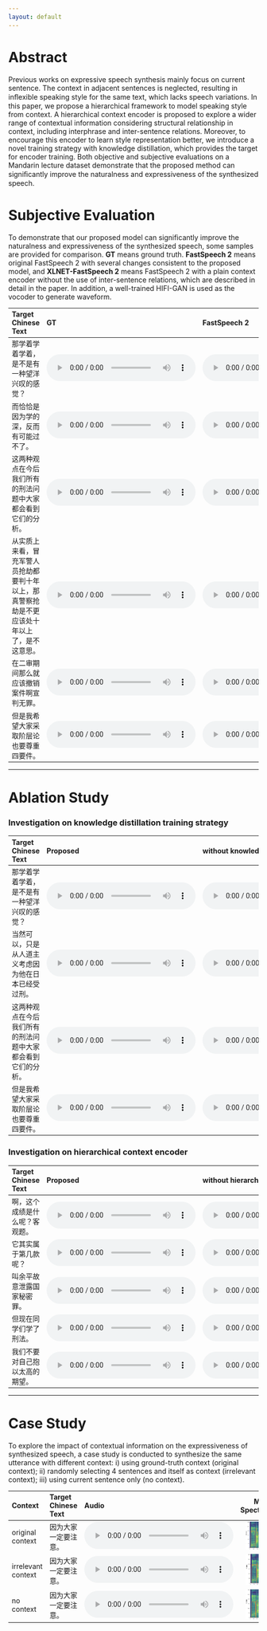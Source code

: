 ```yaml
---
layout: default
---
```

# Abstract

Previous works on expressive speech synthesis mainly focus on current sentence. The context in adjacent sentences is neglected, resulting in inﬂexible speaking style for the same text, which lacks speech variations. In this paper, we propose a hierarchical framework to model speaking style from context. A hierarchical context encoder is proposed to explore a wider range of contextual information considering structural relationship in context, including interphrase and inter-sentence relations. Moreover, to encourage this encoder to learn style representation better, we introduce a novel training strategy with knowledge distillation, which provides the target for encoder training. Both objective and subjective evaluations on a Mandarin lecture dataset demonstrate that the proposed method can signiﬁcantly improve the naturalness and expressiveness of the synthesized speech.

# Subjective Evaluation 
To demonstrate that our proposed model can significantly improve the naturalness and expressiveness of the synthesized speech, some samples are provided for comparison. **GT** means ground truth. **FastSpeech 2** means  original FastSpeech 2 with several changes consistent to the proposed model, and **XLNET-FastSpeech 2** means FastSpeech 2 with a plain context encoder without the use of inter-sentence relations, which are described in detail in the paper. In addition, a well-trained HIFI-GAN is used as the vocoder to generate waveform.

| Target Chinese Text | GT | FastSpeech 2 | XLNET-FastSpeech2 | Proposed |
| :---- | :---- | :---- | :---- | :---- |
| 那学着学着学着，是不是有一种望洋兴叹的感觉？ | <audio controls><source src="./wavs/gt/0.wav" type="audio/wav">Your browser does not support the audio element.</audio> | <audio controls><source src="./wavs/fs2/0.wav" type="audio/wav">Your browser does not support the audio element.</audio> | <audio controls><source src="./wavs/xlnet-fs2/0.wav" type="audio/wav">Your browser does not support the audio element.</audio> | <audio controls><source src="./wavs/proposed/0.wav" type="audio/wav">Your browser does not support the audio element.</audio> |
| 而恰恰是因为学的深，反而有可能过不了。 | <audio controls><source src="./wavs/gt/1.wav" type="audio/wav">Your browser does not support the audio element.</audio> | <audio controls><source src="./wavs/fs2/1.wav" type="audio/wav">Your browser does not support the audio element.</audio> | <audio controls><source src="./wavs/xlnet-fs2/1.wav" type="audio/wav">Your browser does not support the audio element.</audio> | <audio controls><source src="./wavs/proposed/1.wav" type="audio/wav">Your browser does not support the audio element.</audio> |
| 这两种观点在今后我们所有的刑法问题中大家都会看到它们的分析。 | <audio controls><source src="./wavs/gt/4.wav" type="audio/wav">Your browser does not support the audio element.</audio> | <audio controls><source src="./wavs/fs2/4.wav" type="audio/wav">Your browser does not support the audio element.</audio> | <audio controls><source src="./wavs/xlnet-fs2/4.wav" type="audio/wav">Your browser does not support the audio element.</audio> | <audio controls><source src="./wavs/proposed/4.wav" type="audio/wav">Your browser does not support the audio element.</audio> |
| 从实质上来看，冒充军警人员抢劫都要判十年以上，那真警察抢劫是不更应该处十年以上了，是不这意思。 | <audio controls><source src="./wavs/gt/5.wav" type="audio/wav">Your browser does not support the audio element.</audio> | <audio controls><source src="./wavs/fs2/5.wav" type="audio/wav">Your browser does not support the audio element.</audio> | <audio controls><source src="./wavs/xlnet-fs2/5.wav" type="audio/wav">Your browser does not support the audio element.</audio> | <audio controls><source src="./wavs/proposed/5.wav" type="audio/wav">Your browser does not support the audio element.</audio> |
| 在二审期间那么就应该撤销案件啊宣判无罪。                     | <audio controls><source src="./wavs/gt/8.wav" type="audio/wav">Your browser does not support the audio element.</audio> | <audio controls><source src="./wavs/fs2/8.wav" type="audio/wav">Your browser does not support the audio element.</audio> | <audio controls><source src="./wavs/xlnet-fs2/8.wav" type="audio/wav">Your browser does not support the audio element.</audio> | <audio controls><source src="./wavs/proposed/8.wav" type="audio/wav">Your browser does not support the audio element.</audio> |
| 但是我希望大家采取阶层论也要尊重四要件。                     | <audio controls><source src="./wavs/gt/10.wav" type="audio/wav">Your browser does not support the audio element.</audio> | <audio controls><source src="./wavs/fs2/10.wav" type="audio/wav">Your browser does not support the audio element.</audio> | <audio controls><source src="./wavs/xlnet-fs2/10.wav" type="audio/wav">Your browser does not support the audio element.</audio> | <audio controls><source src="./wavs/proposed/8.wav" type="audio/wav">Your browser does not support the audio element.</audio> |


* * *


# Ablation Study 
### Investigation on knowledge distillation training strategy

| Target Chinese Text | Proposed | without knowledge distillation |
| :---- | :---- | :---- |
| 那学着学着学着，是不是有一种望洋兴叹的感觉？ | <audio controls><source src="./wavs/cmos1/1.wav" type="audio/wav">Your browser does not support the audio element.</audio> | <audio controls><source src="./wavs/cmos1/-1.wav" type="audio/wav">Your browser does not support the audio element.</audio> |
| 当然可以，只是从人道主义考虑因为他在日本已经受过刑。 | <audio controls><source src="./wavs/cmos1/2.wav" type="audio/wav">Your browser does not support the audio element.</audio> | <audio controls><source src="./wavs/cmos1/-2.wav" type="audio/wav">Your browser does not support the audio element.</audio> |
| 这两种观点在今后我们所有的刑法问题中大家都会看到它们的分析。 | <audio controls><source src="./wavs/cmos1/3.wav" type="audio/wav">Your browser does not support the audio element.</audio> | <audio controls><source src="./wavs/cmos1/-3.wav" type="audio/wav">Your browser does not support the audio element.</audio> |
| 但是我希望大家采取阶层论也要尊重四要件。 | <audio controls><source src="./wavs/cmos1/4.wav" type="audio/wav">Your browser does not support the audio element.</audio> | <audio controls><source src="./wavs/cmos1/-4.wav" type="audio/wav">Your browser does not support the audio element.</audio> |

### Investigation on hierarchical context encoder

| Target Chinese Text | Proposed | without hierarchical context encoder |
| :---- | :---- | :---- |
| 啊，这个成绩是什么呢？客观题。 | <audio controls><source src="./wavs/cmos2/1.wav" type="audio/wav">Your browser does not support the audio element.</audio> | <audio controls><source src="./wavs/cmos2/-1.wav" type="audio/wav">Your browser does not support the audio element.</audio> |
| 它其实属于第几款呢？ | <audio controls><source src="./wavs/cmos2/2.wav" type="audio/wav">Your browser does not support the audio element.</audio> | <audio controls><source src="./wavs/cmos2/-2.wav" type="audio/wav">Your browser does not support the audio element.</audio> |
| 叫余平故意泄露国家秘密罪。 | <audio controls><source src="./wavs/cmos2/3.wav" type="audio/wav">Your browser does not support the audio element.</audio> | <audio controls><source src="./wavs/cmos2/-3.wav" type="audio/wav">Your browser does not support the audio element.</audio> |
| 但现在同学们学了刑法。 | <audio controls><source src="./wavs/cmos2/4.wav" type="audio/wav">Your browser does not support the audio element.</audio> | <audio controls><source src="./wavs/cmos2/-4.wav" type="audio/wav">Your browser does not support the audio element.</audio> |
| 我们不要对自己抱以太高的期望。 | <audio controls><source src="./wavs/cmos2/5.wav" type="audio/wav">Your browser does not support the audio element.</audio> | <audio controls><source src="./wavs/cmos2/-5.wav" type="audio/wav">Your browser does not support the audio element.</audio> |


* * *


# Case Study
To explore the impact of contextual information on the expressiveness of synthesized speech, a case study is conducted to synthesize the same utterance with different context: i) using ground-truth context (original context); ii) randomly selecting 4 sentences and itself as context (irrelevant context); iii) using current sentence only (no context).


| Context | Target Chinese Text | Audio | Mel-Spectrogram |
| :---- | :---- | :---- | :---: |
| original context | 因为大家一定要注意。 | <audio controls><source src="./wavs/casestudy/proposed.wav" type="audio/wav">Your browser does not support the audio element.</audio> | <img src="./wavs/casestudy/proposed.png" width="75%"> |
| irrelevant context | 因为大家一定要注意。 | <audio controls><source src="./wavs/casestudy/random.wav" type="audio/wav">Your browser does not support the audio element.</audio> | <img src="./wavs/casestudy/random.png" width="75%"> |
| no context | 因为大家一定要注意。 | <audio controls><source src="./wavs/casestudy/self.wav" type="audio/wav">Your browser does not support the audio element.</audio> | <img src="./wavs/casestudy/self.png" width="75%"> |

